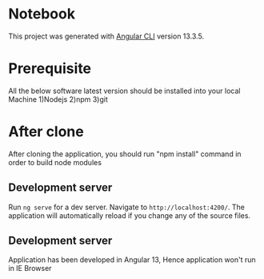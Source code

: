 # Notebook

This project was generated with [Angular CLI](https://github.com/angular/angular-cli) version 13.3.5.

# Prerequisite 

All the below software latest version should be installed into your local Machine
1)Nodejs
2)npm
3)git

# After clone

After cloning the application, you should run "npm install" command in order to build node modules

## Development server

Run `ng serve` for a dev server. Navigate to `http://localhost:4200/`. The application will automatically reload if you change any of the source files.

## Development server
Application has been developed in Angular 13, Hence application won't run in IE Browser